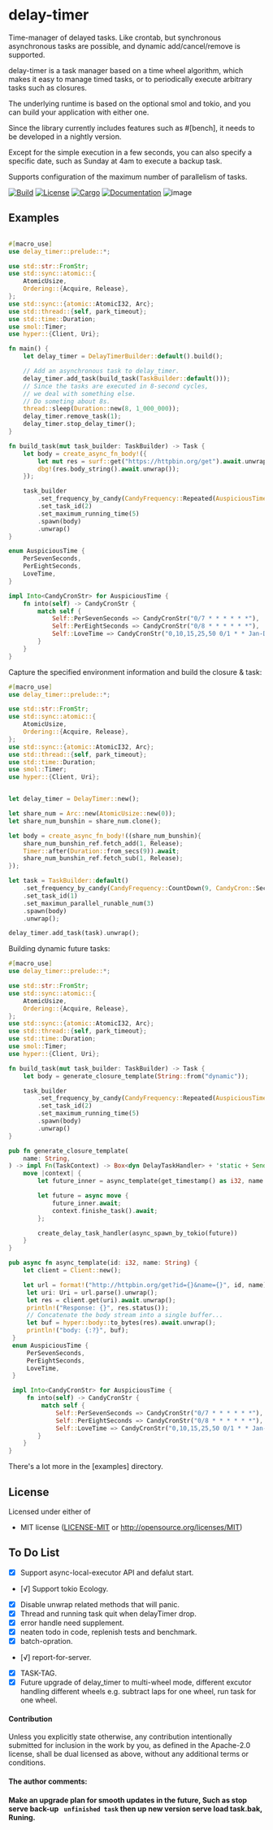 # delay-timer
Time-manager of delayed tasks. Like crontab, but synchronous asynchronous tasks are possible, and dynamic add/cancel/remove is supported.

delay-timer is a task manager based on a time wheel algorithm, which makes it easy to manage timed tasks, or to periodically execute arbitrary tasks such as closures.

The underlying runtime is based on the optional smol and tokio, and you can build your application with either one.

Since the library currently includes features such as #[bench], it needs to be developed in a nightly version.

Except for the simple execution in a few seconds, you can also specify a specific date, 
such as Sunday at 4am to execute a backup task.

Supports configuration of the maximum number of parallelism of tasks.

[![Build](https://github.com/BinChengZhao/delay-timer/workflows/Build%20and%20test/badge.svg)](
https://github.com/BinChengZhao/delay-timer/actions)
[![License](https://img.shields.io/badge/license-MIT%2FApache--2.0-blue.svg)](
https://github.com/BinChengZhao/delay-timer)
[![Cargo](https://img.shields.io/crates/v/delay_timer.svg)](
https://crates.io/BinChengZhao/delay_timer)
[![Documentation](https://docs.rs/delay_timer/badge.svg)](
https://docs.rs/delay_timer)
![image](https://github.com/BinChengZhao/delay-timer/blob/master/structural_drawing/DelayTImer.png)
## Examples


 ``` rust

 #[macro_use]
 use delay_timer::prelude::*;

 use std::str::FromStr;
 use std::sync::atomic::{
     AtomicUsize,
     Ordering::{Acquire, Release},
 };
 use std::sync::{atomic::AtomicI32, Arc};
 use std::thread::{self, park_timeout};
 use std::time::Duration;
 use smol::Timer;
 use hyper::{Client, Uri};

 fn main() {
     let delay_timer = DelayTimerBuilder::default().build();

     // Add an asynchronous task to delay_timer.
     delay_timer.add_task(build_task(TaskBuilder::default()));
     // Since the tasks are executed in 8-second cycles,
     // we deal with something else.
     // Do someting about 8s.
     thread::sleep(Duration::new(8, 1_000_000));
     delay_timer.remove_task(1);
     delay_timer.stop_delay_timer();
 }

 fn build_task(mut task_builder: TaskBuilder) -> Task {
     let body = create_async_fn_body!({
         let mut res = surf::get("https://httpbin.org/get").await.unwrap();
         dbg!(res.body_string().await.unwrap());
     });

     task_builder
         .set_frequency_by_candy(CandyFrequency::Repeated(AuspiciousTime::PerEightSeconds))
         .set_task_id(2)
         .set_maximum_running_time(5)
         .spawn(body)
         .unwrap()
 }
 
 enum AuspiciousTime {
     PerSevenSeconds,
     PerEightSeconds,
     LoveTime,
 }

 impl Into<CandyCronStr> for AuspiciousTime {
     fn into(self) -> CandyCronStr {
         match self {
             Self::PerSevenSeconds => CandyCronStr("0/7 * * * * * *"),
             Self::PerEightSeconds => CandyCronStr("0/8 * * * * * *"),
             Self::LoveTime => CandyCronStr("0,10,15,25,50 0/1 * * Jan-Dec * 2020-2100"),
         }
     }
 }
 ```


 Capture the specified environment information and build the closure & task:

 ``` rust
 #[macro_use]
 use delay_timer::prelude::*;

 use std::str::FromStr;
 use std::sync::atomic::{
     AtomicUsize,
     Ordering::{Acquire, Release},
 };
 use std::sync::{atomic::AtomicI32, Arc};
 use std::thread::{self, park_timeout};
 use std::time::Duration;
 use smol::Timer;
 use hyper::{Client, Uri};


 let delay_timer = DelayTimer::new();

 let share_num = Arc::new(AtomicUsize::new(0));
 let share_num_bunshin = share_num.clone();

 let body = create_async_fn_body!((share_num_bunshin){
     share_num_bunshin_ref.fetch_add(1, Release);
     Timer::after(Duration::from_secs(9)).await;
     share_num_bunshin_ref.fetch_sub(1, Release);
 });

 let task = TaskBuilder::default()
     .set_frequency_by_candy(CandyFrequency::CountDown(9, CandyCron::Secondly))
     .set_task_id(1)
     .set_maximun_parallel_runable_num(3)
     .spawn(body)
     .unwrap();

 delay_timer.add_task(task).unwrap();

 ```



 Building dynamic future tasks:
 ``` rust
 #[macro_use]
 use delay_timer::prelude::*;

 use std::str::FromStr;
 use std::sync::atomic::{
     AtomicUsize,
     Ordering::{Acquire, Release},
 };
 use std::sync::{atomic::AtomicI32, Arc};
 use std::thread::{self, park_timeout};
 use std::time::Duration;
 use smol::Timer;
 use hyper::{Client, Uri};

 fn build_task(mut task_builder: TaskBuilder) -> Task {
     let body = generate_closure_template(String::from("dynamic"));

     task_builder
         .set_frequency_by_candy(CandyFrequency::Repeated(AuspiciousTime::PerEightSeconds))
         .set_task_id(2)
         .set_maximum_running_time(5)
         .spawn(body)
         .unwrap()
 }

 pub fn generate_closure_template(
     name: String,
 ) -> impl Fn(TaskContext) -> Box<dyn DelayTaskHandler> + 'static + Send + Sync {
     move |context| {
         let future_inner = async_template(get_timestamp() as i32, name.clone());

         let future = async move {
             future_inner.await;
             context.finishe_task().await;
         };

         create_delay_task_handler(async_spawn_by_tokio(future))
     }
 }

 pub async fn async_template(id: i32, name: String) {
     let client = Client::new();

     let url = format!("http://httpbin.org/get?id={}&name={}", id, name);
      let uri: Uri = url.parse().unwrap();
      let res = client.get(uri).await.unwrap();
      println!("Response: {}", res.status());
      // Concatenate the body stream into a single buffer...
      let buf = hyper::body::to_bytes(res).await.unwrap();
      println!("body: {:?}", buf);
  }
  enum AuspiciousTime {
      PerSevenSeconds,
      PerEightSeconds,
      LoveTime,
  }
 
  impl Into<CandyCronStr> for AuspiciousTime {
      fn into(self) -> CandyCronStr {
          match self {
              Self::PerSevenSeconds => CandyCronStr("0/7 * * * * * *"),
              Self::PerEightSeconds => CandyCronStr("0/8 * * * * * *"),
              Self::LoveTime => CandyCronStr("0,10,15,25,50 0/1 * * Jan-Dec * 2020-2100"),
         }
     }
 }
 ```
There's a lot more in the [examples] directory.


## License

Licensed under either of

 * MIT license ([LICENSE-MIT](LICENSE-MIT) or http://opensource.org/licenses/MIT)


## To Do List
- [x] Support async-local-executor API and defalut start.
- [√] Support tokio Ecology.
- [x] Disable unwrap related methods that will panic.
- [x] Thread and running task quit when delayTimer drop.
- [x] error handle need supplement.
- [x] neaten todo in code, replenish tests and benchmark.
- [x] batch-opration.
- [√] report-for-server.
- [x] TASK-TAG.
- [x] Future upgrade of delay_timer to multi-wheel mode, different excutor handling different wheels e.g. subtract laps for one wheel, run task for one wheel.

#### Contribution

Unless you explicitly state otherwise, any contribution intentionally submitted
for inclusion in the work by you, as defined in the Apache-2.0 license, shall be
dual licensed as above, without any additional terms or conditions.


#### The author comments:

#### Make an upgrade plan for smooth updates in the future, Such as stop serve  back-up ` unfinished task`  then up new version serve load task.bak, Runing.
